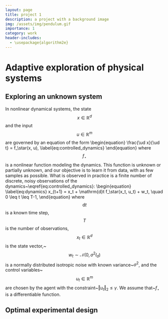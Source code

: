 ```yaml
---
layout: page
title: project 1
description: a project with a background image
img: /assets/img/pendulum.gif
importance: 1
category: work
header-includes:
  - \usepackage{algorithm2e}
---
```


# Adaptive exploration of physical systems



## Exploring an unknown system


In nonlinear dynamical systems, the state $$x \in \mathbb{R}^d$$ and the input $$u \in \mathbb{R}^m$$ are governed by an equation of the form
\begin{equation}
        \frac{\ud x}{\ud t}  = f_\star(x, u),
    \label{eq:controlled_dynamics}
\end{equation}
where $$f_\star$$ is a nonlinear function modeling the dynamics. This function is unknown or partially unknown, and our objective is to learn it from data, with as few samples as possible.
What is observed in practice is a finite number of discrete, noisy observations of the dynamics~\eqref{eq:controlled_dynamics}:
\begin{equation}
    \label{eq:dynamics}
    x_{t+1} = x_t + \mathrm{d}t f_\star(x_t, u_t) + w_t, \quad 0 \leq t \leq T-1,
\end{equation}
where  $$\mathrm{d} t$$ is a known time step, $$T$$ is the number of observations, $$x_t \in \mathbb{R}^{d}$$ is the state vector,~$${w_t \sim \mathcal{N}(0, \sigma^2 I_d)}$$ is a normally distributed isotropic noise with known variance~$\sigma^2$, and the control variables~$$u_t \in \mathbb{R}^m$$ are chosen by the agent with the constraint~${\Vert u_t \Vert_2 \leq \gamma}$. We assume that~$f_\star$ is a differentiable function.



## Optimal experimental design


